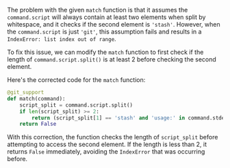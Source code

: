 The problem with the given `match` function is that it assumes the `command.script` will always contain at least two elements when split by whitespace, and it checks if the second element is `'stash'`. However, when the `command.script` is just `'git'`, this assumption fails and results in a `IndexError: list index out of range`.

To fix this issue, we can modify the `match` function to first check if the length of `command.script.split()` is at least 2 before checking the second element.

Here's the corrected code for the `match` function:

```python
@git_support
def match(command):
    script_split = command.script.split()
    if len(script_split) >= 2:
        return (script_split[1] == 'stash' and 'usage:' in command.stderr)
    return False
```

With this correction, the function checks the length of `script_split` before attempting to access the second element. If the length is less than 2, it returns `False` immediately, avoiding the `IndexError` that was occurring before.